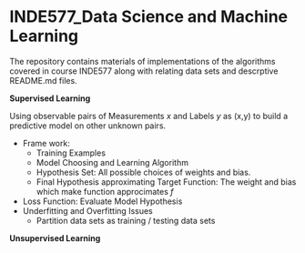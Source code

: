 # INDE577_Data Science and Machine Learning

The repository contains materials of implementations of the algorithms covered in course INDE577 along with relating data sets and descrptive README.md files.

**Supervised Learning**

Using observable pairs of Measurements *x* and Labels *y* as (x,y) to build a predictive model on other unknown pairs.
- Frame work: 
    - Training Examples 
    - Model Choosing and Learning Algorithm 
    - Hypothesis Set:
        All possible choices of weights and bias.
    - Final Hypothesis approximating Target Function:
        The weight and bias which make function approcimates *f*
- Loss Function: Evaluate Model Hypothesis
- Underfitting and Overfitting Issues
    - Partition data sets as training / testing data sets

**Unsupervised Learning**
